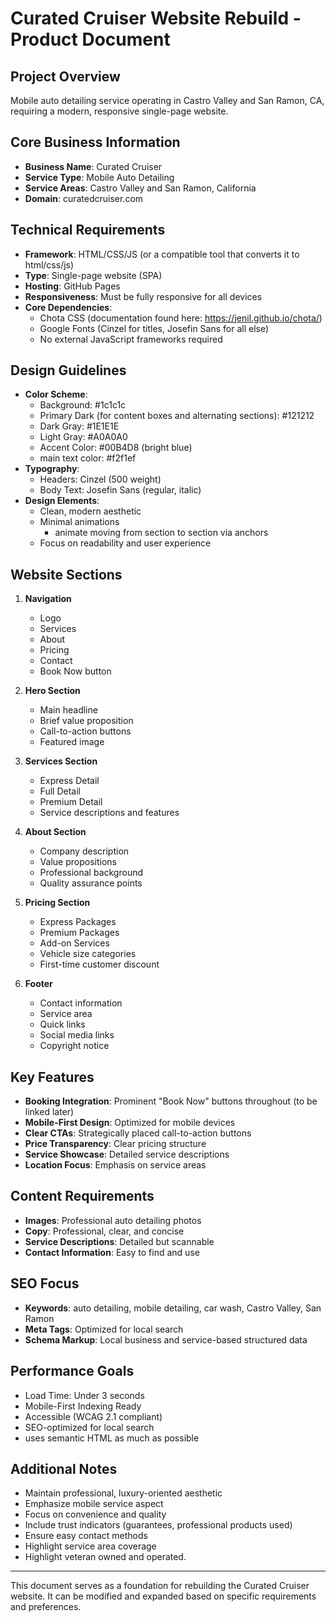 # Curated Cruiser Website Rebuild - Product Document

## Project Overview
Mobile auto detailing service operating in Castro Valley and San Ramon, CA, requiring a modern, responsive single-page website.

## Core Business Information
- **Business Name**: Curated Cruiser
- **Service Type**: Mobile Auto Detailing
- **Service Areas**: Castro Valley and San Ramon, California
- **Domain**: curatedcruiser.com

## Technical Requirements
- **Framework**: HTML/CSS/JS (or a compatible tool that converts it to html/css/js)
- **Type**: Single-page website (SPA)
- **Hosting**: GitHub Pages 
- **Responsiveness**: Must be fully responsive for all devices
- **Core Dependencies**:
  - Chota CSS (documentation found here: https://jenil.github.io/chota/)
  - Google Fonts (Cinzel for titles, Josefin Sans for all else)
  - No external JavaScript frameworks required

## Design Guidelines
- **Color Scheme**:
  - Background: #1c1c1c
  - Primary Dark (for content boxes and alternating sections): #121212
  - Dark Gray: #1E1E1E
  - Light Gray: #A0A0A0
  - Accent Color: #00B4D8 (bright blue)
  - main text color: #f2f1ef
- **Typography**:
  - Headers: Cinzel (500 weight)
  - Body Text: Josefin Sans (regular, italic)
- **Design Elements**:
  - Clean, modern aesthetic
  - Minimal animations
    - animate moving from section to section via anchors
  - Focus on readability and user experience

## Website Sections
1. **Navigation**
   - Logo
   - Services
   - About
   - Pricing
   - Contact
   - Book Now button

2. **Hero Section**
   - Main headline
   - Brief value proposition
   - Call-to-action buttons
   - Featured image

3. **Services Section**
   - Express Detail
   - Full Detail
   - Premium Detail
   - Service descriptions and features

4. **About Section**
   - Company description
   - Value propositions
   - Professional background
   - Quality assurance points

5. **Pricing Section**
   - Express Packages
   - Premium Packages
   - Add-on Services
   - Vehicle size categories
   - First-time customer discount

6. **Footer**
   - Contact information
   - Service area
   - Quick links
   - Social media links
   - Copyright notice

## Key Features
- **Booking Integration**: Prominent "Book Now" buttons throughout (to be linked later)
- **Mobile-First Design**: Optimized for mobile devices
- **Clear CTAs**: Strategically placed call-to-action buttons
- **Price Transparency**: Clear pricing structure
- **Service Showcase**: Detailed service descriptions
- **Location Focus**: Emphasis on service areas

## Content Requirements
- **Images**: Professional auto detailing photos
- **Copy**: Professional, clear, and concise
- **Service Descriptions**: Detailed but scannable
- **Contact Information**: Easy to find and use

## SEO Focus
- **Keywords**: auto detailing, mobile detailing, car wash, Castro Valley, San Ramon
- **Meta Tags**: Optimized for local search
- **Schema Markup**: Local business and service-based structured data

## Performance Goals
- Load Time: Under 3 seconds
- Mobile-First Indexing Ready
- Accessible (WCAG 2.1 compliant)
- SEO-optimized for local search
- uses semantic HTML as much as possible

## Additional Notes
- Maintain professional, luxury-oriented aesthetic
- Emphasize mobile service aspect
- Focus on convenience and quality
- Include trust indicators (guarantees, professional products used)
- Ensure easy contact methods
- Highlight service area coverage
- Highlight veteran owned and operated. 

---
This document serves as a foundation for rebuilding the Curated Cruiser website. It can be modified and expanded based on specific requirements and preferences.